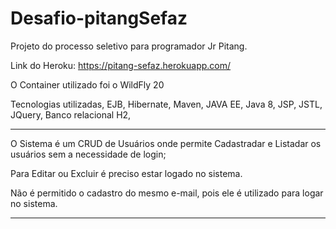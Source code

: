 # Desafio-pitangSefaz

Projeto do processo seletivo para programador Jr Pitang.

Link do Heroku: https://pitang-sefaz.herokuapp.com/

O Container utilizado foi o WildFly 20

Tecnologias utilizadas, EJB, Hibernate, Maven, JAVA EE, Java 8, JSP, JSTL, JQuery, Banco relacional H2,  

---------------------------------------------------------------------------------

O Sistema é um CRUD de Usuários onde permite Cadastradar e Listadar os usuários sem a necessidade de login;

Para Editar ou Excluir é preciso estar logado no sistema.

Não é permitido o cadastro do mesmo e-mail, pois ele é utilizado para logar no sistema.

----------------------------------------------------------------------------------
